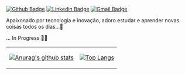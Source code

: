 [![Github Badge](https://img.shields.io/badge/-Github-000?style=flat-square&logo=Github&logoColor=white&link=https://github.com/rafaelgalle)](https://github.com/rafaelgalle)
[![Linkedin Badge](https://img.shields.io/badge/-LinkedIn-blue?style=flat-square&logo=Linkedin&logoColor=white&link=https://www.linkedin.com/in/rafael-galle/)](https://www.linkedin.com/in/rafael-galle/)
[![Gmail Badge](https://img.shields.io/badge/-Gmail-c14438?style=flat-square&logo=Gmail&logoColor=white&link=mailto:rafaelgalle1@gmail.com)](mailto:rafaelgalle1@gmail.com)

Apaixonado por tecnologia e inovação, adoro estudar e aprender novas coisas todos os dias...💙

... In Progress 👨‍💻

<table cellspacing="0" cellpadding="0" style="border: none">
  <tr>
    <td>
      
[![Anurag's github stats](https://github-readme-stats.vercel.app/api?username=rafaelgalle&count_private=true&show_icons=true&hide=stars)](https://github.com/anuraghazra/github-readme-stats)      
    </td>
    <td>
      
[![Top Langs](https://github-readme-stats.vercel.app/api/top-langs/?username=rafaelgalle&layout=compact)](https://github.com/anuraghazra/github-readme-stats)        
    </td>
    </tr> 



<!--
**rafaelgalle/rafaelgalle** is a ✨ _special_ ✨ repository because its `README.md` (this file) appears on your GitHub profile.

Here are some ideas to get you started:

- 🔭 I’m currently working on ...
- 🌱 I’m currently learning ...
- 👯 I’m looking to collaborate on ...
- 🤔 I’m looking for help with ...
- 💬 Ask me about ...
- 📫 How to reach me: ...
- 😄 Pronouns: ...
- ⚡ Fun fact: ...
-->
